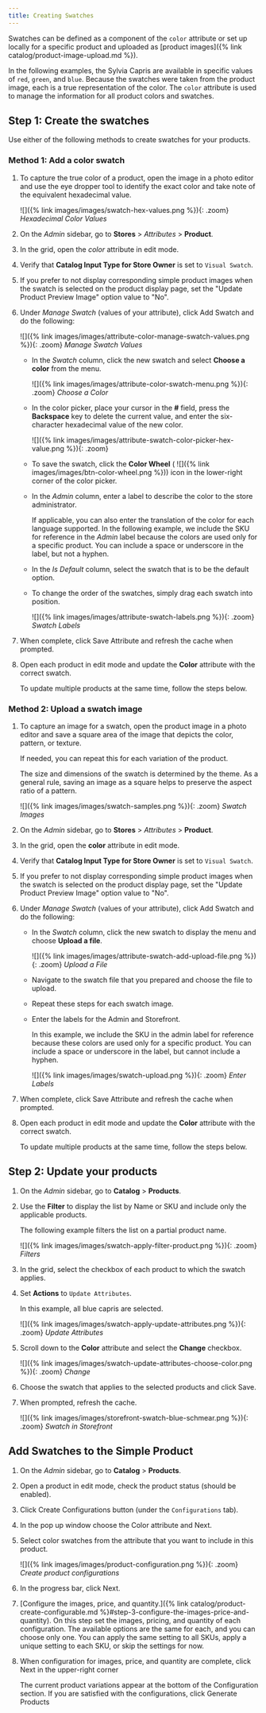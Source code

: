 ```yaml
---
title: Creating Swatches
---
```


Swatches can be defined as a component of the `color` attribute or set up locally for a specific product and uploaded as [product images]({% link catalog/product-image-upload.md %}).

In the following examples, the Sylvia Capris are available in specific values of `red`, `green`, and `blue`. Because the swatches were taken from the product image, each is a true representation of the color. The `color` attribute is used to manage the information for all product colors and swatches.

## Step 1: Create the swatches

Use either of the following methods to create swatches for your products.

### Method 1: Add a color swatch

1. To capture the true color of a product, open the image in a photo editor and use the eye dropper tool to identify the exact color and take note of the equivalent hexadecimal value.

    ![]({% link images/images/swatch-hex-values.png %}){: .zoom}
    _Hexadecimal Color Values_

1. On the _Admin_ sidebar, go to **Stores** > _Attributes_ > **Product**.

1. In the grid, open the _color_ attribute in edit mode.

1. Verify that **Catalog Input Type for Store Owner** is set to `Visual Swatch`.

1. If you prefer to not display corresponding simple product images when the swatch is selected on the product display page, set the "Update Product Preview Image" option value to "No".

1. Under _Manage Swatch_ (values of your attribute), click <span class="btn">Add Swatch</span> and do the following:

    ![]({% link images/images/attribute-color-manage-swatch-values.png %}){: .zoom}
    _Manage Swatch Values_

    - In the _Swatch_ column, click the new swatch and select **Choose a color** from the menu.

        ![]({% link images/images/attribute-color-swatch-menu.png %}){: .zoom}
        _Choose a Color_

    - In the color picker, place your cursor in the **#** field, press the **Backspace** key to delete the current value, and enter the six-character hexadecimal value of the new color.

        ![]({% link images/images/attribute-swatch-color-picker-hex-value.png %}){: .zoom}

    - To save the swatch, click the **Color Wheel** ( ![]({% link images/images/btn-color-wheel.png %})) icon in the lower-right corner of the color picker.

    - In the _Admin_ column, enter a label to describe the color to the store administrator.

      If applicable, you can also enter the translation of the color for each language supported. In the following example, we include the SKU for reference in the _Admin_ label because the colors are used only for a specific product. You can include a space or underscore in the label, but not a hyphen.

    - In the _Is Default_ column, select the swatch that is to be the default option.

    - To change the order of the swatches, simply drag each swatch into position.

        ![]({% link images/images/attribute-swatch-labels.png %}){: .zoom}
        _Swatch Labels_

1. When complete, click <span class="btn">Save Attribute</span> and refresh the cache when prompted.

1. Open each product in edit mode and update the **Color** attribute with the correct swatch.

   To update multiple products at the same time, follow the steps below.

### Method 2: Upload a swatch image

1. To capture an image for a swatch, open the product image in a photo editor and save a square area of the image that depicts the color, pattern, or texture.

   If needed, you can repeat this for each variation of the product.

   The size and dimensions of the swatch is determined by the theme. As a general rule, saving an image as a square helps to preserve the aspect ratio of a pattern.

    ![]({% link images/images/swatch-samples.png %}){: .zoom}
    _Swatch Images_

1. On the _Admin_ sidebar, go to **Stores** > _Attributes_ > **Product**.

1. In the grid, open the **color** attribute in edit mode.

1. Verify that **Catalog Input Type for Store Owner** is set to `Visual Swatch`.

1. If you prefer to not display corresponding simple product images when the swatch is selected on the product display page, set the "Update Product Preview Image" option value to "No".

1. Under _Manage Swatch_ (values of your attribute), click <span class="btn">Add Swatch</span> and do the following:

    - In the _Swatch_ column, click the new swatch to display the menu and choose **Upload a file**.

        ![]({% link images/images/attribute-swatch-add-upload-file.png %}){: .zoom}
        _Upload a File_

    - Navigate to the swatch file that you prepared and choose the file to upload.

    - Repeat these steps for each swatch image.

    - Enter the labels for the Admin and Storefront.

      In this example, we include the SKU in the admin label for reference because these colors are used only for a specific product. You can include a space or underscore in the label, but cannot include a hyphen.

      ![]({% link images/images/swatch-upload.png %}){: .zoom}
      _Enter Labels_

1. When complete, click <span class="btn">Save Attribute</span> and refresh the cache when prompted.

1. Open each product in edit mode and update the **Color** attribute with the correct swatch.

   To update multiple products at the same time, follow the steps below.

## Step 2: Update your products

1. On the _Admin_ sidebar, go to **Catalog** > **Products**.

1. Use the **Filter** to display the list by Name or SKU and include only the applicable products.

   The following example filters the list on a partial product name.

    ![]({% link images/images/swatch-apply-filter-product.png %}){: .zoom}
    _Filters_

1. In the grid, select the checkbox of each product to which the swatch applies.

1. Set **Actions** to `Update Attributes`.

   In this example, all blue capris are selected.

    ![]({% link images/images/swatch-apply-update-attributes.png %}){: .zoom}
    _Update Attributes_

1. Scroll down to the **Color** attribute and select the **Change** checkbox.

    ![]({% link images/images/swatch-update-attributes-choose-color.png %}){: .zoom}
    _Change_

1. Choose the swatch that applies to the selected products and click <span class="btn">Save</span>.

1. When prompted, refresh the cache.

    ![]({% link images/images/storefront-swatch-blue-schmear.png %}){: .zoom}
    _Swatch in Storefront_

## Add Swatches to the Simple Product

1. On the _Admin_ sidebar, go to **Catalog** > **Products**.

1. Open a product in edit mode, check the product status (should be enabled).

1. Click <span class="btn">Create Configurations</span> button (under the `Configurations` tab).

1. In the pop up window choose the Color attribute and <span class="btn">Next</span>.

1. Select color swatches from the attribute that you want to include in this product.

    ![]({% link images/images/product-configuration.png %}){: .zoom}
    _Create product configurations_

1. In the progress bar, click <span class="btn">Next</span>.

1. [Configure the images, price, and quantity.]({% link catalog/product-create-configurable.md %}#step-3-configure-the-images-price-and-quantity). On this step set the images, pricing, and quantity of each configuration. The available options are the same for each, and you can choose only one. You can apply the same setting to all SKUs, apply a unique setting to each SKU, or skip the settings for now.

1. When configuration for images, price, and quantity are complete, click <span class="btn">Next</span> in the upper-right corner

    The current product variations appear at the bottom of the Configuration section. If you are satisfied with the configurations, click <span class="btn">Generate Products</span>
